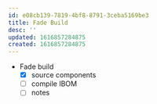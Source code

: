 ```yaml
---
id: e08cb139-7819-4bf8-8791-3ceba5169be3
title: Fade Build
desc: ''
updated: 1616857284875
created: 1616857284875
---
```


- Fade build
    - [x] source components
    - [ ] compile IBOM
    - [ ] notes